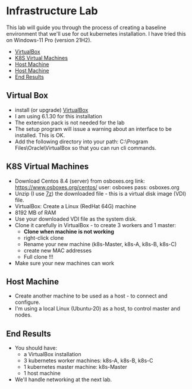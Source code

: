 # Infrastructure Lab

This lab will guide you through the process of creating a baseline environment that we'll use for out kubernetes installation. I have tried this on Windows-11 Pro (version 21H2).

- [VirtualBox](#Virtual-Box)
- [K8S Virtual Machines](#K8S-Virtual-Machines)
- [Host Machine](#Host-Machine)
- [Host Machine](#Host-Machine)
- [End Results](#End-Results)


## Virtual Box

- install (or upgrade) [VirtualBox](https://www.virtualbox.org/wiki/Downloads)
- I am using 6.1.30 for this installation
- The extension pack is not needed for the lab
- The setup program will issue a warning about an 
  interface to be installed. This is OK.
- Add the following directory into your path:
    C:\Program Files\Oracle\VirtualBox
  so that you can run cli commands.

## K8S Virtual Machines

- Download Centos 8.4 (server) from osboxes.org 
    link: https://www.osboxes.org/centos/
    user: osboxes pass: osboxes.org
- Unzip (I use [7z](https://www.7-zip.org/download.html)) the downloaded file - this is a virtual disk image (VDI) file.
- VirtualBox: Create a Linux (RedHat 64G) machine
- 8192 MB of RAM
- Use your downloaded VDI file as the system disk.
- Clone it carefully in VirtualBox - to create 3 workers and 1 master:
  - **Clone when machine is not working**
  - right-click clone
  - Rename your new machine (k8s-Master, k8s-A, k8s-B, k8s-C)
  - create new MAC addresses
  - Full clone !!!
- Make sure your new machines can work

## Host Machine

- Create another machine to be used as a host - to connect and configure.
- I'm using a local Linux (Ubuntu-20) as a host, to control master and nodes.

## End Results

- You should have:
  - a VirtualBox installation
  - 3 kubernetes worker machines: k8s-A, k8s-B, k8s-C
  - 1 kubernetes master machine: k8s-Master
  - 1 host machine
- We'll handle networking at the next lab.
